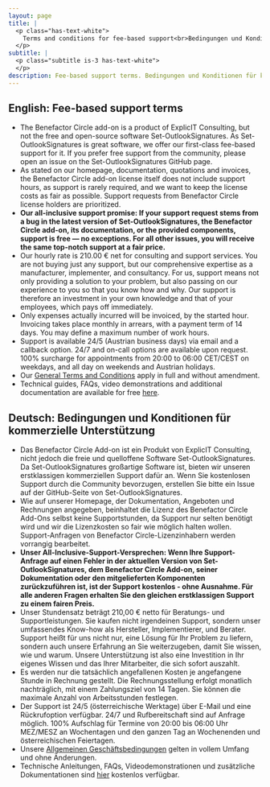 ```yaml
---
layout: page
title: |
  <p class="has-text-white">
    Terms and conditions for fee-based support<br>Bedingungen und Konditionen für kommerzielle Unterstützung
  </p>
subtitle: |
  <p class="subtitle is-3 has-text-white">
  </p>
description: Fee-based support terms. Bedingungen und Konditionen für kommerzielle Unterstützung.
---
```

## English: Fee-based support terms
- The Benefactor Circle add-on is a product of ExplicIT Consulting, but not the free and open-source software Set-OutlookSignatures. As Set-OutlookSignatures is great software, we offer our first-class fee-based support for it. If you prefer free support from the community, please open an issue on the Set-OutlookSignatures GitHub page.
- As stated on our homepage, documentation, quotations and invoices, the Benefactor Circle add-on license itself does not include support hours, as support is rarely required, and we want to keep the license costs as fair as possible. Support requests from Benefactor Circle license holders are prioritized.
- **Our all-inclusive support promise: If your support request stems from a bug in the latest version of Set-OutlookSignatures, the Benefactor Circle add-on, its documentation, or the provided components, support is free — no exceptions. For all other issues, you will receive the same top-notch support at a fair price.**
- Our hourly rate is 210.00 € net for consulting and support services.
You are not buying just any support, but our comprehensive expertise as a manufacturer, implementer, and consultancy. For us, support means not only providing a solution to your problem, but also passing on our experience to you so that you know how and why. Our support is therefore an investment in your own knowledge and that of your employees, which pays off immediately.
- Only expenses actually incurred will be invoiced, by the started hour. Invoicing takes place monthly in arrears, with a payment term of 14 days. You may define a maximum number of work hours.
- Support is available 24/5 (Austrian business days) via email and a callback option. 24/7 and on-call options are available upon request. 100% surcharge for appointments from 20:00 to 06:00 CET/CEST on weekdays, and all day on weekends and Austrian holidays.
- Our [General Terms and Conditions](/legal) apply in full and without amendment.
- Technical guides, FAQs, video demonstrations and additional documentation are available for free [here](https://github.com/Set-OutlookSignatures/Set-OutlookSignatures).

## Deutsch: Bedingungen und Konditionen für kommerzielle Unterstützung
- Das Benefactor Circle Add-on ist ein Produkt von ExplicIT Consulting, nicht jedoch die freie und quelloffene Software Set-OutlookSignatures. Da Set-OutlookSignatures großartige Software ist, bieten wir unseren erstklassigen kommerziellen Support dafür an. Wenn Sie kostenlosen Support durch die Community bevorzugen, erstellen Sie bitte ein Issue auf der GitHub-Seite von Set-OutlookSignatures.
- Wie auf unserer Homepage, der Dokumentation, Angeboten und Rechnungen angegeben, beinhaltet die Lizenz des Benefactor Circle Add-Ons selbst keine Supportstunden, da Support nur selten benötigt wird und wir die Lizenzkosten so fair wie möglich halten wollen. Support-Anfragen von Benefactor Circle-Lizenzinhabern werden vorrangig bearbeitet.
- **Unser All-Inclusive-Support-Versprechen: Wenn Ihre Support-Anfrage auf einen Fehler in der aktuellen Version von Set-OutlookSignatures, dem Benefactor Circle Add-on, seiner Dokumentation oder den mitgelieferten Komponenten zurückzuführen ist, ist der Support kostenlos - ohne Ausnahme. Für alle anderen Fragen erhalten Sie den gleichen erstklassigen Support zu einem fairen Preis.**
- Unser Stundensatz beträgt 210,00 € netto für Beratungs- und Supportleistungen.
Sie kaufen nicht irgendeinen Support, sondern unser umfassendes Know-how als Hersteller, Implementierer, und Berater. Support heißt für uns nicht nur, eine Lösung für Ihr Problem zu liefern, sondern auch unsere Erfahrung an Sie weiterzugeben, damit Sie wissen, wie und warum. Unsere Unterstützung ist also eine Investition in Ihr eigenes Wissen und das Ihrer Mitarbeiter, die sich sofort auszahlt.
- Es werden nur die tatsächlich angefallenen Kosten je angefangene Stunde in Rechnung gestellt. Die Rechnungsstellung erfolgt monatlich nachträglich, mit einem Zahlungsziel von 14 Tagen. Sie können die maximale Anzahl von Arbeitsstunden festlegen.
- Der Support ist 24/5 (österreichische Werktage) über E-Mail und eine Rückrufoption verfügbar. 24/7 und Rufbereitschaft sind auf Anfrage möglich. 100% Aufschlag für Termine von 20:00 bis 06:00 Uhr MEZ/MESZ an Wochentagen und den ganzen Tag an Wochenenden und österreichischen Feiertagen.
- Unsere [Allgemeinen Geschäftsbedingungen](/legal) gelten in vollem Umfang und ohne Änderungen.
- Technische Anleitungen, FAQs, Videodemonstrationen und zusätzliche Dokumentationen sind [hier](https://github.com/Set-OutlookSignatures/Set-OutlookSignatures) kostenlos verfügbar.
